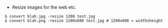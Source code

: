 * Resize images for the web etc.
```
$ convert blah.jpg -resize 1200 test.jpg
$ convert blah.png -resize 1200x600 test.jpg # 1200x600 = widthxheight
```
